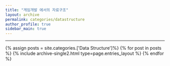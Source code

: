 ```yaml
---
title: "게임개발 에서의 자료구조"
layout: archive
permalink: categories/datastructure
author_profile: true
sidebar_main: true
---
```


***
<!-- 공백포함 -> site.categories.['a b c'] -->

{% assign posts = site.categories.['Data Structure']%}
{% for post in posts %} {% include archive-single2.html type=page.entries_layout %} {% endfor %}

